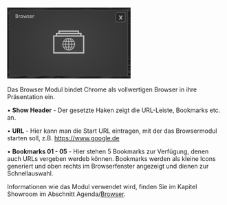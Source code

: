 
![BrowserModul](img/Manager/Module/Browser_Module.PNG) 


Das Browser Modul bindet Chrome als vollwertigen Browser in ihre Präsentation ein.

•    **Show Header** - Der gesetzte Haken zeigt die URL-Leiste, Bookmarks etc. an. 

•    **URL** - Hier kann man die Start URL eintragen, mit der das Browsermodul starten soll, z.B. https://www.google.de 



•    **Bookmarks 01 - 05** - Hier stehen 5 Bookmarks zur Verfügung, denen auch URLs vergeben werdeb können. Bookmarks werden als kleine Icons generiert und oben rechts im Browserfenster angezeigt und dienen zur Schnellauswahl.

Informationen wie das Modul verwendet wird, finden Sie im Kapitel Showroom im Abschnitt Agenda/[Browser](056_agenda/#browser).


